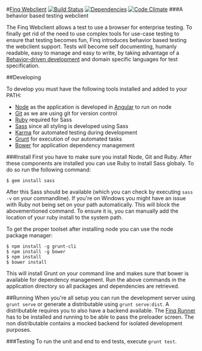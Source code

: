 #[Finq Webclient](http://finq.io) [![Build Status](https://travis-ci.org/topicusfinan/finq-webclient.svg?branch=master)](https://travis-ci.org/topicusfinan/finq-webclient) [![Dependencies](https://david-dm.org/topicusfinan/finq-webclient.png)](https://david-dm.org/topicusfinan/finq-webclient) [![Code Climate](https://codeclimate.com/github/topicusfinan/finq-webclient/badges/gpa.svg)](https://codeclimate.com/github/topicusfinan/finq-webclient)
###A behavior based testing webclient

The Finq Webclient allows a test to use a browser for enterprise testing. To finally get rid of the need to use complex tools for use-case testing to ensure that testing becomes fun, Finq introduces behavior based testing the webclient support. Tests will become self documenting, humanly readable, easy to manage and easy to write, by taking advantage of a [Behavior-driven development](http://en.wikipedia.org/wiki/Behavior-driven_development) and domain specific languages for test specification.

##Developing

To develop you must have the following tools installed and added to your PATH:

* [Node](http://nodejs.org/) as the application is developed in [Angular](https://angularjs.org/) to run on node
* [Git](http://git-scm.com/) as we are using git for version control
* [Ruby](https://www.ruby-lang.org/) required for Sass
* [Sass](http://sass-lang.com/) since all styling is developed using Sass
* [Karma](http://karma-runner.github.io/) for automated testing during development
* [Grunt](http://gruntjs.com/) for execution of our automated tasks
* [Bower](http://bower.io/) for application dependency management

###Install
First you have to make sure you install Node, Git and Ruby. After these components are installed you can use Ruby to install Sass globaly. To do so run the following command:

    $ gem install sass

After this Sass should be available (which you can check by executing `sass -v` on your commandline). If you're on Windows you might have an issue with Ruby not being set on your path automatically. This will block the abovementioned command. To ensure it is, you can manually add the location of your ruby install to the system path. 

To get the proper toolset after installing node you can use the node package manager:

    $ npm install -g grunt-cli
    $ npm install -g bower
    $ npm install
    $ bower install

This will install Grunt on your command line and makes sure that bower is available for dependency management. Run the above commands in the application directory so all packages and dependencies are retrieved.

##Running
When you're all setup you can run the development server using `grunt serve` or generate a distributable using `grunt serve:dist`. A distributable requires you to also have a backend available. The [Finq Runner](https://github.com/topicusfinan/jbehave-rest-runner) has to be installed and running to be able to pass the preloader screen. The non distributable contains a mocked backend for isolated development purposes.

###Testing
To run the unit and end to end tests, execute `grunt test`.
